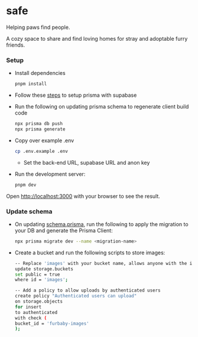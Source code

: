# safe

Helping paws find people.

A cozy space to share and find loving homes for stray and adoptable furry friends.

### Setup

- Install dependencies

    ```bash
    pnpm install
    ```

- Follow these [steps](https://supabase.com/docs/guides/database/prisma?queryGroups=migrate&migrate=pnpm_migrate) to setup prisma with supabase

- Run the following on updating prisma schema to regenerate client build code

    ```bash
    npx prisma db push
    npx prisma generate
    ```

- Copy over example .env

    ```bash
    cp .env.example .env
    ```

  - Set the back-end URL, supabase URL and anon key

- Run the development server:

    ```bash
    pnpm dev
    ```

Open [http://localhost:3000](http://localhost:3000) with your browser to see the result.

### Update schema

- On updating [schema.prisma](./prisma/schema.prisma), run the following to apply the migration to your DB and generate the Prisma Client:

    ```bash
    npx prisma migrate dev --name <migration-name>
    ```

- Create a bucket and run the following scripts to store images:

    ```bash
    -- Replace 'images' with your bucket name, allows anyone with the image URL to view it
    update storage.buckets
    set public = true
    where id = 'images';

    -- Add a policy to allow uploads by authenticated users
    create policy "Authenticated users can upload"
    on storage.objects
    for insert
    to authenticated
    with check (
    bucket_id = 'furbaby-images'
    );
    ```
